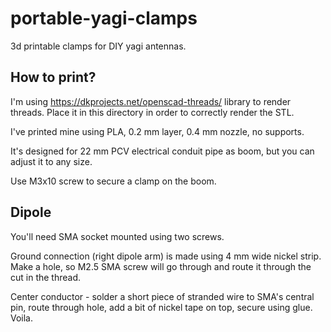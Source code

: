 # portable-yagi-clamps
3d printable clamps for DIY yagi antennas.

## How to print?

I'm using https://dkprojects.net/openscad-threads/ library to render threads. Place it in this directory in order to correctly render the STL.

I've printed mine using PLA, 0.2 mm layer, 0.4 mm nozzle, no supports.

It's designed for 22 mm PCV electrical conduit pipe as boom, but you can adjust it to any size.

Use M3x10 screw to secure a clamp on the boom.

## Dipole

You'll need SMA socket mounted using two screws.

Ground connection (right dipole arm) is made using 4 mm wide nickel strip. Make a hole, so M2.5 SMA screw will go through and route it through the cut in the thread.

Center conductor - solder a short piece of stranded wire to SMA's central pin, route through hole, add a bit of nickel tape on top, secure using glue. Voila.
